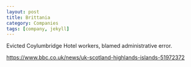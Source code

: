 ```yaml
---
layout: post
title: Brittania
category: Companies
tags: [company, jekyll]
---
```



Evicted Coylumbridge Hotel workers, blamed administrative error.

https://www.bbc.co.uk/news/uk-scotland-highlands-islands-51972372

